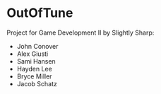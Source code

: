 # OutOfTune
Project for Game Development II by Slightly Sharp:
- John Conover
- Alex Giusti
- Sami Hansen
- Hayden Lee
- Bryce Miller
- Jacob Schatz
